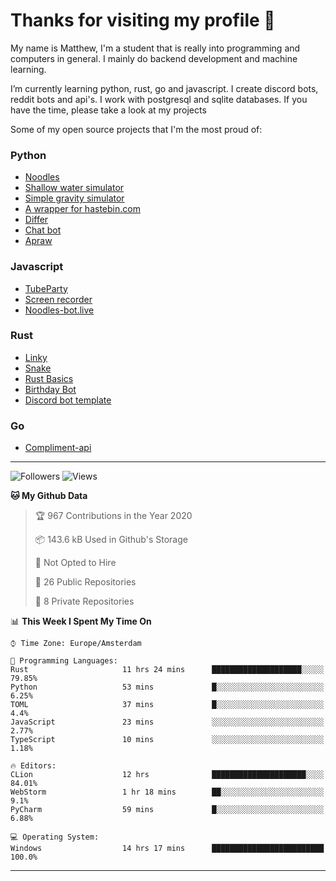 # Thanks for visiting my profile 👋

My name is Matthew, I'm a student that is really into programming and computers in general. I mainly do backend development and machine learning.

I’m currently learning python, rust, go and javascript. I create discord bots, reddit bots and api's. I work with postgresql and sqlite databases. If you have the time, please take a look at my projects

Some of my open source projects that I'm the most proud of: 

### Python
* [Noodles](https://github.com/DankDumpster/Noodles "Noodles discord bot") <!-- * [Modmail](https://github.com/Floor-Gang/modmail "Modmail made for pewds' official discord") -->
* [Shallow water simulator](https://github.com/DankDumpster/water-sim-1.0 "Shallow water simulator")
* [Simple gravity simulator](https://github.com/DankDumpster/GravitySimulator "Gravity simulator")
* [A wrapper for hastebin.com](https://github.com/DankDumpster/HasteBinWrapper "Hastebin Wrapper")
* [Differ](https://github.com/DankDumpster/Differ "Finds the diffirences in pictures")
* [Chat bot](https://github.com/DankDumpster/chatbot "Chat bot made with tensorflow")
* [Apraw](https://github.com/DankDumpster/apraw "apraw")

### Javascript
* [TubeParty](https://github.com/DankDumpster/TubeParty "Watch youtube videos together")
* [Screen recorder](https://github.com/DankDumpster/ScreenRecorder "Screen recorder made in electron")
* [Noodles-bot.live](https://github.com/DankDumpster/vue-noodles-live "Site for the discord bot noodles")

### Rust
* [Linky](https://github.com/DankDumpster/Linky "Link shortener made with rust and react")
* [Snake](https://github.com/DankDumpster/snake-game "Snake game made with piston in rust")
* [Rust Basics](https://github.com/DankDumpster/rust-basics "All the basics of rust in one repo!")
* [Birthday Bot](https://github.com/DankDumpster/birthday-bot "Rust discord bot that keeps track of everyone's birthday!")
* [Discord bot template](https://github.com/DankDumpster/rust-discord-bot-template "Template to start out with a bot for discord in rust")

### Go
* [Compliment-api](https://github.com/DankDumpster/compliment-api "compliment api made in go")

---
![Followers](https://img.shields.io/github/followers/DankDumpster?style=social)
![Views](https://komarev.com/ghpvc/?username=DankDumpster&style=flat-square&color=green)
<!--START_SECTION:waka-->
**🐱 My Github Data** 

> 🏆 967 Contributions in the Year 2020
 > 
> 📦 143.6 kB Used in Github's Storage 
 > 
> 🚫 Not Opted to Hire
 > 
> 📜 26 Public Repositories
 > 
> 🔑 8 Private Repositories 

📊 **This Week I Spent My Time On** 

```text
⌚︎ Time Zone: Europe/Amsterdam

💬 Programming Languages: 
Rust                     11 hrs 24 mins      ████████████████████░░░░░   79.85% 
Python                   53 mins             █░░░░░░░░░░░░░░░░░░░░░░░░   6.25% 
TOML                     37 mins             █░░░░░░░░░░░░░░░░░░░░░░░░   4.4% 
JavaScript               23 mins             ░░░░░░░░░░░░░░░░░░░░░░░░░   2.77% 
TypeScript               10 mins             ░░░░░░░░░░░░░░░░░░░░░░░░░   1.18%

🔥 Editors: 
CLion                    12 hrs              █████████████████████░░░░   84.01% 
WebStorm                 1 hr 18 mins        ██░░░░░░░░░░░░░░░░░░░░░░░   9.1% 
PyCharm                  59 mins             █░░░░░░░░░░░░░░░░░░░░░░░░   6.88%

💻 Operating System: 
Windows                  14 hrs 17 mins      █████████████████████████   100.0%

```


<!--END_SECTION:waka-->
-------
